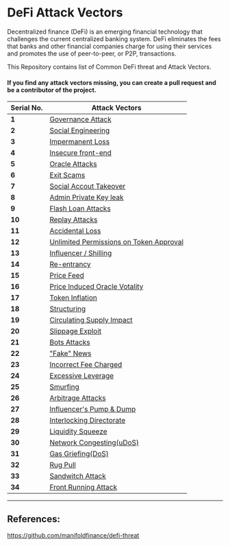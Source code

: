 # DeFi Attack Vectors

Decentralized finance (DeFi) is an emerging financial technology that challenges the current centralized banking system. DeFi eliminates the fees that banks and other financial companies charge for using their services and promotes the use of peer-to-peer, or P2P, transactions.

This Repository contains list of Common DeFi threat and Attack Vectors.

#### If you find any attack vectors missing, you can create a pull request and be a contributor of the project.

| Serial No. | Attack Vectors                                        |
| ---------- | ----------------------------------------------------- |
| **1**      | [Governance Attack](data/1.md)                        |
| **2**      | [Social Engineering](data/2.md)                       |
| **3**      | [Impermanent Loss](data/3.md)                         |
| **4**      | [Insecure front-end](data/4.md)                       |
| **5**      | [Oracle Attacks](data/5.md)                           |
| **6**      | [Exit Scams](data/6.md)                               |
| **7**      | [Social Accout Takeover](data/7.md)                   |
| **8**      | [Admin Private Key leak](data/8.md)                   |
| **9**      | [Flash Loan Attacks](data/9.md)                       |
| **10**     | [Replay Attacks](data/10.md)                          |
| **11**     | [Accidental Loss](data/11.md)                         |
| **12**     | [Unlimited Permissions on Token Approval](data/12.md) |
| **13**     | [Influencer / Shilling](data/13.md)                   |
| **14**     | [Re-entrancy](data/14.md)                             |
| **15**     | [Price Feed](data/15.md)                              |
| **16**     | [Price Induced Oracle Votality](data/16.md)           |
| **17**     | [Token Inflation](data/17.md)                         |
| **18**     | [Structuring](data/18.md)                             |
| **19**     | [Circulating Supply Impact](data/19.md)               |
| **20**     | [Slippage Exploit](data/20.md)                        |
| **21**     | [Bots Attacks](data/21.md)                            |
| **22**     | ["Fake" News](data/22.md)                             |
| **23**     | [Incorrect Fee Charged](data/23.md)                   |
| **24**     | [Excessive Leverage](data/24.md)                      |
| **25**     | [Smurfing](data/25.md)                                |
| **26**     | [Arbitrage Attacks](data/26.md)                       |
| **27**     | [Influencer's Pump & Dump](data/27.md)                |
| **28**     | [Interlocking Directorate](data/28.md)                |
| **29**     | [Liquidity Squeeze](data/29.md)                       |
| **30**     | [Network Congesting(uDoS)](data/30.md)                |
| **31**     | [Gas Griefing(DoS)](data/31.md)                       |
| **32**     | [Rug Pull](data/32.md)                                |
| **33**     | [Sandwitch Attack](data/33.md)                        |
| **34**     | [Front Running Attack](data/34.md)                    |

---

## References:

https://github.com/manifoldfinance/defi-threat
